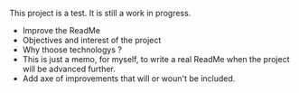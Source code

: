 This project is a test.
It is still a work in progress.

- Improve the ReadMe
- Objectives and interest of the project
- Why thoose technologys ?
- This is just a memo, for myself, to write a real ReadMe when the project will be advanced further.
- Add axe of improvements that will or woun't be included.